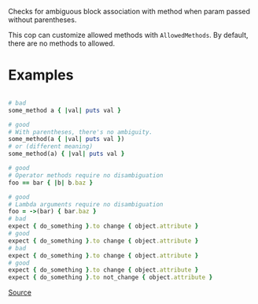 
Checks for ambiguous block association with method
when param passed without parentheses.

This cop can customize allowed methods with `AllowedMethods`.
By default, there are no methods to allowed.

# Examples

```ruby

# bad
some_method a { |val| puts val }

# good
# With parentheses, there's no ambiguity.
some_method(a { |val| puts val })
# or (different meaning)
some_method(a) { |val| puts val }

# good
# Operator methods require no disambiguation
foo == bar { |b| b.baz }

# good
# Lambda arguments require no disambiguation
foo = ->(bar) { bar.baz }
# bad
expect { do_something }.to change { object.attribute }
# good
expect { do_something }.to change { object.attribute }
# bad
expect { do_something }.to change { object.attribute }
# good
expect { do_something }.to change { object.attribute }
expect { do_something }.to not_change { object.attribute }
```

[Source](http://www.rubydoc.info/gems/rubocop/RuboCop/Cop/Lint/AmbiguousBlockAssociation)